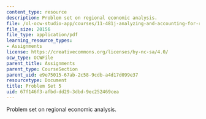 ```yaml
---
content_type: resource
description: Problem set on regional economic analysis.
file: /ol-ocw-studio-app/courses/11-481j-analyzing-and-accounting-for-regional-economic-growth-spring-2009/67f146f3afbddd293dbd9ec252469cea_MIT11_481Js09_pset05.pdf
file_size: 20156
file_type: application/pdf
learning_resource_types:
- Assignments
license: https://creativecommons.org/licenses/by-nc-sa/4.0/
ocw_type: OCWFile
parent_title: Assignments
parent_type: CourseSection
parent_uid: e9e75015-67ab-2c58-9cdb-a4d17d099e37
resourcetype: Document
title: Problem Set 5
uid: 67f146f3-afbd-dd29-3dbd-9ec252469cea
---
```

Problem set on regional economic analysis.
